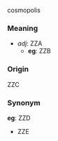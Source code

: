 cosmopolis
### Meaning
+ _adj_: ZZA
	+ __eg__: ZZB

### Origin

ZZC

### Synonym

__eg__: ZZD

+ ZZE


